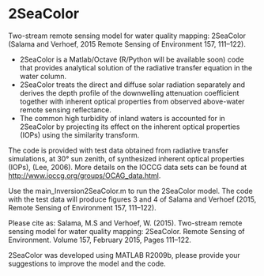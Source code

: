 # 2SeaColor
Two-stream remote sensing model for water quality mapping: 2SeaColor (Salama and Verhoef, 2015 Remote Sensing of Environment 157, 111–122).

- 2SeaColor is a Matlab/Octave (R/Python will be available soon) code that provides analytical solution of the radiative transfer equation in the water column.
- 2SeaColor treats the direct and diffuse solar radiation separately and derives the depth profile of the downwelling attenuation coefficient   together with inherent optical properties from observed above-water remote sensing reflectance.
- The common high turbidity of inland waters is accounted for in 2SeaColor by projecting its effect on the inherent optical properties (IOPs) using the similarity transform. 

The code is provided with test data obtained from radiative transfer simulations, at 30° sun zenith, of synthesized inherent optical properties (IOPs), (Lee, 2006). More details on the IOCCG data sets can be found at http://www.ioccg.org/groups/OCAG_data.html.

Use the main_Inversion2SeaColor.m to run the 2SeaColor model. The code with the test data will produce figures 3 and 4 of Salama and Verhoef (2015, Remote Sensing of Environment 157, 111–122).


Please cite as: Salama, M.S and Verhoef, W. (2015). Two-stream remote sensing model for water quality mapping: 2SeaColor. Remote Sensing of Environment. Volume 157, February 2015, Pages 111–122.

2SeaColor was developed using MATLAB R2009b, please provide your suggestions to improve the model and the code.
